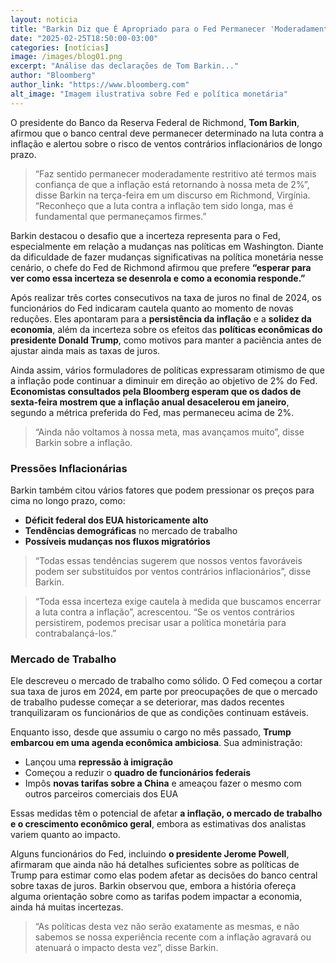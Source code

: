 ```yaml
---
layout: noticia
title: "Barkin Diz que É Apropriado para o Fed Permanecer 'Moderadamente Restritivo'"
date: "2025-02-25T18:50:00-03:00"
categories: [notícias]
image: /images/blog01.png
excerpt: "Análise das declarações de Tom Barkin..."
author: "Bloomberg"
author_link: "https://www.bloomberg.com"
alt_image: "Imagem ilustrativa sobre Fed e política monetária"
---
```


O presidente do Banco da Reserva Federal de Richmond, **Tom Barkin**, afirmou que o banco central deve permanecer determinado na luta contra a inflação e alertou sobre o risco de ventos contrários inflacionários de longo prazo.

> “Faz sentido permanecer moderadamente restritivo até termos mais confiança de que a inflação está retornando à nossa meta de 2%”, disse Barkin na terça-feira em um discurso em Richmond, Virgínia. “Reconheço que a luta contra a inflação tem sido longa, mas é fundamental que permaneçamos firmes.”

Barkin destacou o desafio que a incerteza representa para o Fed, especialmente em relação a mudanças nas políticas em Washington. Diante da dificuldade de fazer mudanças significativas na política monetária nesse cenário, o chefe do Fed de Richmond afirmou que prefere **“esperar para ver como essa incerteza se desenrola e como a economia responde.”**

Após realizar três cortes consecutivos na taxa de juros no final de 2024, os funcionários do Fed indicaram cautela quanto ao momento de novas reduções. Eles apontaram para a **persistência da inflação** e a **solidez da economia**, além da incerteza sobre os efeitos das **políticas econômicas do presidente Donald Trump**, como motivos para manter a paciência antes de ajustar ainda mais as taxas de juros.

Ainda assim, vários formuladores de políticas expressaram otimismo de que a inflação pode continuar a diminuir em direção ao objetivo de 2% do Fed. **Economistas consultados pela Bloomberg esperam que os dados de sexta-feira mostrem que a inflação anual desacelerou em janeiro**, segundo a métrica preferida do Fed, mas permaneceu acima de 2%.

> “Ainda não voltamos à nossa meta, mas avançamos muito”, disse Barkin sobre a inflação.

### Pressões Inflacionárias

Barkin também citou vários fatores que podem pressionar os preços para cima no longo prazo, como:

- **Déficit federal dos EUA historicamente alto**
- **Tendências demográficas** no mercado de trabalho
- **Possíveis mudanças nos fluxos migratórios**

> “Todas essas tendências sugerem que nossos ventos favoráveis podem ser substituídos por ventos contrários inflacionários”, disse Barkin.

> “Toda essa incerteza exige cautela à medida que buscamos encerrar a luta contra a inflação”, acrescentou. “Se os ventos contrários persistirem, podemos precisar usar a política monetária para contrabalançá-los.”

### Mercado de Trabalho

Ele descreveu o mercado de trabalho como sólido. O Fed começou a cortar sua taxa de juros em 2024, em parte por preocupações de que o mercado de trabalho pudesse começar a se deteriorar, mas dados recentes tranquilizaram os funcionários de que as condições continuam estáveis.

Enquanto isso, desde que assumiu o cargo no mês passado, **Trump embarcou em uma agenda econômica ambiciosa**. Sua administração:

- Lançou uma **repressão à imigração**
- Começou a reduzir o **quadro de funcionários federais**
- Impôs **novas tarifas sobre a China** e ameaçou fazer o mesmo com outros parceiros comerciais dos EUA

Essas medidas têm o potencial de afetar **a inflação, o mercado de trabalho e o crescimento econômico geral**, embora as estimativas dos analistas variem quanto ao impacto.

Alguns funcionários do Fed, incluindo **o presidente Jerome Powell**, afirmaram que ainda não há detalhes suficientes sobre as políticas de Trump para estimar como elas podem afetar as decisões do banco central sobre taxas de juros. Barkin observou que, embora a história ofereça alguma orientação sobre como as tarifas podem impactar a economia, ainda há muitas incertezas.

> “As políticas desta vez não serão exatamente as mesmas, e não sabemos se nossa experiência recente com a inflação agravará ou atenuará o impacto desta vez”, disse Barkin.
